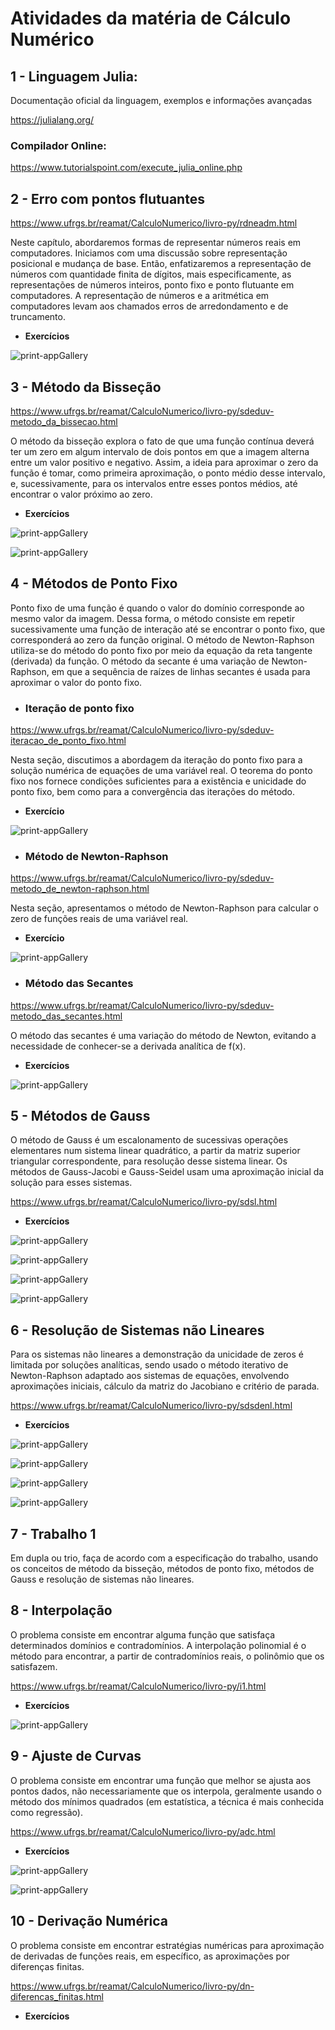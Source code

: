 # **Atividades da matéria de Cálculo Numérico**

## 1 - Linguagem Julia:

Documentação oficial da linguagem, exemplos e informações avançadas

https://julialang.org/

### Compilador Online:

https://www.tutorialspoint.com/execute_julia_online.php

## 2 - Erro com pontos flutuantes

https://www.ufrgs.br/reamat/CalculoNumerico/livro-py/rdneadm.html

Neste capítulo, abordaremos formas de representar números reais em computadores. Iniciamos com uma discussão sobre representação posicional e mudança de base. Então, enfatizaremos a representação de números com quantidade finita de dígitos, mais especificamente, as representações de números inteiros, ponto fixo e ponto flutuante em computadores.
A representação de números e a aritmética em computadores levam aos chamados erros de arredondamento e de truncamento.

+ **Exercícios**

![print-appGallery](https://github.com/Junior0liveir4/cnum/blob/main/Exerc%C3%ADcios/pontos%20flutuantes.PNG)

## 3 - Método da Bisseção

https://www.ufrgs.br/reamat/CalculoNumerico/livro-py/sdeduv-metodo_da_bissecao.html

O método da bisseção explora o fato de que uma função contínua deverá ter um zero em algum intervalo de dois pontos em que a imagem alterna entre um valor positivo e negativo. Assim, a ideia para aproximar o zero da função é tomar, como primeira aproximação, o ponto médio desse intervalo, e, sucessivamente, para os intervalos entre esses pontos médios, até encontrar o valor próximo ao zero.

+ **Exercícios**

![print-appGallery](https://github.com/Junior0liveir4/cnum/blob/main/Exerc%C3%ADcios/bissection1.PNG)

![print-appGallery](https://github.com/Junior0liveir4/cnum/blob/main/Exerc%C3%ADcios/bissection2.PNG)

## 4 - Métodos de Ponto Fixo

Ponto fixo de uma função é quando o valor do domínio corresponde ao mesmo valor da imagem. Dessa forma, o método consiste em repetir sucessivamente uma função de interação até se encontrar o ponto fixo, que corresponderá ao zero da função original. O método de Newton-Raphson utiliza-se do método do ponto fixo por meio da equação da reta tangente (derivada) da função. O método da secante é uma variação de Newton-Raphson, em que a sequência de raízes de linhas secantes é usada para aproximar o valor do ponto fixo.

+ ### Iteração de ponto fixo

https://www.ufrgs.br/reamat/CalculoNumerico/livro-py/sdeduv-iteracao_de_ponto_fixo.html

Nesta seção, discutimos a abordagem da iteração do ponto fixo para a solução numérica de equações de uma variável real. O teorema do ponto fixo nos fornece condições suficientes para a existência e unicidade do ponto fixo, bem como para a convergência das iterações do método.

+ **Exercício**

![print-appGallery](https://github.com/Junior0liveir4/cnum/blob/main/Exerc%C3%ADcios/ponto%20fixo.PNG)

+ ### Método de Newton-Raphson

https://www.ufrgs.br/reamat/CalculoNumerico/livro-py/sdeduv-metodo_de_newton-raphson.html

Nesta seção, apresentamos o método de Newton-Raphson para calcular o zero de funções reais de uma variável real.

+ **Exercício**

![print-appGallery](https://github.com/Junior0liveir4/cnum/blob/main/Exerc%C3%ADcios/newton-raphson.PNG)

+ ### Método das Secantes

https://www.ufrgs.br/reamat/CalculoNumerico/livro-py/sdeduv-metodo_das_secantes.html

O método das secantes é uma variação do método de Newton, evitando a necessidade de conhecer-se a derivada analítica de f(x).

+ **Exercícios**

![print-appGallery](https://github.com/Junior0liveir4/cnum/blob/main/Exerc%C3%ADcios/secantes.PNG)

## 5 - Métodos de Gauss

O método de Gauss é um escalonamento de sucessivas operações elementares num sistema linear quadrático, a partir da matriz superior triangular correspondente, para resolução desse sistema linear. Os métodos de Gauss-Jacobi e Gauss-Seidel usam uma aproximação inicial da solução para esses sistemas.

https://www.ufrgs.br/reamat/CalculoNumerico/livro-py/sdsl.html

+ **Exercícios**

![print-appGallery](https://github.com/Junior0liveir4/cnum/blob/main/Exerc%C3%ADcios/4.7.2.png)

![print-appGallery](https://github.com/Junior0liveir4/cnum/blob/main/Exerc%C3%ADcios/4.7.5.png)

![print-appGallery](https://github.com/Junior0liveir4/cnum/blob/main/Exerc%C3%ADcios/4.9.1.png)

![print-appGallery](https://github.com/Junior0liveir4/cnum/blob/main/Exerc%C3%ADcios/4.9.2.png)

## 6 - Resolução de Sistemas não Lineares

Para os sistemas não lineares a demonstração da unicidade de zeros é limitada por soluções analíticas, sendo usado o método iterativo de Newton-Raphson adaptado aos sistemas de equações, envolvendo aproximações iniciais, cálculo da matriz do Jacobiano e critério de parada.

https://www.ufrgs.br/reamat/CalculoNumerico/livro-py/sdsdenl.html

+ **Exercícios**

![print-appGallery](https://github.com/Junior0liveir4/cnum/blob/main/Exerc%C3%ADcios/5.1.2.png)

![print-appGallery](https://github.com/Junior0liveir4/cnum/blob/main/Exerc%C3%ADcios/5.1.5.png)

![print-appGallery](https://github.com/Junior0liveir4/cnum/blob/main/Exerc%C3%ADcios/5.1.10.png)

![print-appGallery](https://github.com/Junior0liveir4/cnum/blob/main/Exerc%C3%ADcios/5.1.12.png)

## 7 - Trabalho 1

Em dupla ou trio, faça de acordo com a especificação do trabalho, usando os conceitos de método da bisseção, métodos de ponto fixo, métodos de Gauss e resolução de sistemas não lineares.

## 8 - Interpolação

O problema consiste em encontrar alguma função que satisfaça determinados domínios e contradomínios. A interpolação polinomial é o método para encontrar, a partir de contradomínios reais, o polinômio que os satisfazem.

https://www.ufrgs.br/reamat/CalculoNumerico/livro-py/i1.html

+ **Exercícios**

![print-appGallery](https://github.com/Junior0liveir4/cnum/blob/main/Exerc%C3%ADcios/interpolacao.PNG)

## 9 - Ajuste de Curvas

O problema consiste em encontrar uma função que melhor se ajusta aos pontos dados, não necessariamente que os interpola, geralmente usando o método dos mínimos quadrados (em estatística, a técnica é mais conhecida como regressão).

https://www.ufrgs.br/reamat/CalculoNumerico/livro-py/adc.html

+ **Exercícios**

![print-appGallery](https://github.com/Junior0liveir4/cnum/blob/main/Exerc%C3%ADcios/ajuste%20de%20curvas%20-%201.PNG)

![print-appGallery](https://github.com/Junior0liveir4/cnum/blob/main/Exerc%C3%ADcios/ajuste%20de%20curvas%20-%202.PNG)

## 10 - Derivação Numérica

O problema consiste em encontrar estratégias numéricas para aproximação de derivadas de funções reais, em específico, as aproximações por diferenças finitas.

https://www.ufrgs.br/reamat/CalculoNumerico/livro-py/dn-diferencas_finitas.html

+ **Exercícios**

